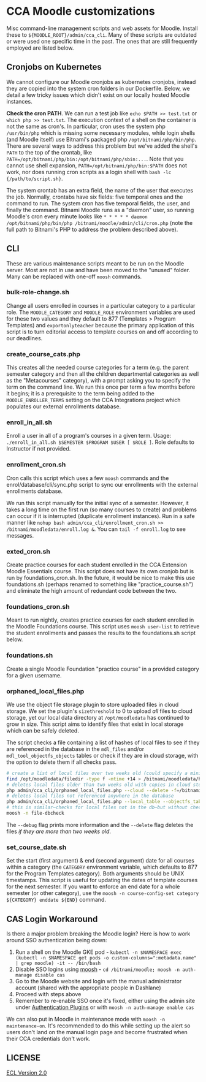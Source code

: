 # CCA Moodle customizations

Misc command-line management scripts and web assets for Moodle. Install these to `${MOODLE_ROOT}/admin/cca_cli`. Many of these scripts are outdated or were used one specific time in the past. The ones that are still frequently employed are listed below.

## Cronjobs on Kubernetes

We cannot configure our Moodle cronjobs as kubernetes cronjobs, instead they are copied into the system cron folders in our Dockerfile. Below, we detail a few tricky issues which didn't exist on our locally hosted Moodle instances.

**Check the cron PATH**. We can run a test job like `echo $PATH >> test.txt` or `which php >> test.txt`. The execution context of a shell on the container is not the same as cron's. In particular, cron uses the system php `/usr/bin/php` which is missing some necessary modules, while login shells (and Moodle itself) use Bitnami's packaged php `/opt/bitnami/php/bin/php`. There are several ways to address this problem but we've added the shell's `PATH` to the top of the crontab, like `PATH=/opt/bitnami/php/bin:/opt/bitnami/php/sbin:...`. Note that you cannot use shell expansion, `PATH=/opt/bitnami/php/bin:$PATH` does not work, nor does running cron scripts as a login shell with `bash -lc {/path/to/script.sh}`.

The system crontab has an extra field, the name of the user that executes the job. Normally, crontabs have six fields: five temporal ones and the command to run. The system cron has five temporal fields, the user, and finally the command. Bitnami Moodle runs as a "daemon" user, so running Moodle's cron every minute looks like `* * * * * daemon /opt/bitnami/php/bin/php /bitnami/moodle/admin/cli/cron.php` (note the full path to Bitnami's PHP to address the problem described above).

## CLI

These are various maintenance scripts meant to be run on the Moodle server. Most are not in use and have been moved to the "unused" folder. Many can be replaced with one-off `moosh` commands.

### bulk-role-change.sh

Change all users enrolled in courses in a particular category to a particular role. The `MOODLE_CATEGORY` and `MOODLE_ROLE` environment variables are used for these two values and they default to 877 (Templates > Program Templates) and `exportonlyteacher` because the primary application of this script is to turn editorial access to template courses on and off according to our deadlines.

### create_course_cats.php

This creates all the needed course categories for a term (e.g. the parent semester category and then all the children departmental categories as well as the "Metacourses" category), with a prompt asking you to specify the term on the command line. We run this once per term a few months before it begins; it is a prerequisite to the term being added to the `MOODLE_ENROLLER_TERMS` setting on the CCA Integrations project which populates our external enrollments database.

### enroll_in_all.sh

Enroll a user in all of a program's courses in a given term. Usage: `./enroll_in_all.sh $SEMESTER $PROGRAM $USER [ $ROLE ]`. Role defaults to Instructor if not provided.

### enrollment_cron.sh

Cron calls this script which uses a few `moosh` commands and the enrol/database/cli/sync.php script to sync our enrollments with the external enrollments database.

We run this script manually for the initial sync of a semester. However, it takes a long time on the first run (so many courses to create) and problems can occur if it is interrupted (duplicate enrollment instances). Run in a safe manner like `nohup bash admin/cca_cli/enrollment_cron.sh >> /bitnami/moodledata/enroll.log &`. You can `tail -f enroll.log` to see messages.

### exted_cron.sh

Create practice courses for each student enrolled in the CCA Extension Moodle Essentials course. This script does not have its own cronjob but is run by foundations_cron.sh. In the future, it would be nice to make this use foundations.sh (perhaps renamed to something like "practice_course.sh") and eliminate the high amount of redundant code between the two.

### foundations_cron.sh

Meant to run nightly, creates practice courses for each student enrolled in the Moodle Foundations course. This script uses `moosh user-list` to retrieve the student enrollments and passes the results to the foundations.sh script below.

### foundations.sh

Create a single Moodle Foundation "practice course" in a provided category for a given username.

### orphaned_local_files.php

We use the object file storage plugin to store uploaded files in cloud storage. We set the plugin's `sizethreshold` to 0 to upload _all_ files to cloud storage, yet our local data directory at `/opt/moodledata` has continued to grow in size. This script aims to identify files that exist in local storage which can be safely deleted.

The script checks a file containing a list of hashes of local files to see if they are referenced in the database in the `mdl_files` and/or `mdl_tool_objectfs_objects` tables or check if they are in cloud storage, with the option to delete them if all checks pass.

```sh
# create a list of local files over two weeks old (could specify a minimum size with -size)
find /opt/moodledata/filedir -type f -mtime +14 > /bitnami/moodledata/hashes.txt
# deletes local files older than two weeks old with copies in cloud storage while
php admin/cca_cli/orphaned_local_files.php --cloud --delete -f=/bitnami/moodledata/hashes.txt
# deletes local files not referenced anywhere in the database
php admin/cca_cli/orphaned_local_files.php --local_table --objectfs_table --delete -f=/bitnami/moodledata/hashes.txt
# this is similar—checks for local files not in the db—but without checking against the objects table
moosh -n file-dbcheck
```

The `--debug` flag prints more information and the `--delete` flag deletes the files _if they are more than two weeks old_.

### set_course_date.sh

Set the start (first argument) & end (second argument) date for all courses within a category (the `CATEGORY` environment variable, which defaults to 877 for the Program Templates category). Both arguments should be UNIX timestamps. This script is useful for updating the dates of template courses for the next semester. If you want to enforce an end date for a whole semester (or other category), use the `moosh -n course-config-set category ${CATEGORY} enddate ${END}` command.

## CAS Login Workaround

Is there a major problem breaking the Moodle login? Here is how to work around SSO authentication being down:

1. Run a shell on the Moodle GKE pod - `kubectl -n $NAMESPACE exec (kubectl -n $NAMESPACE get pods -o custom-columns=":metadata.name" | grep moodle) -it -- /bin/bash`
2. Disable SSO logins using [moosh](https://moosh-online.com/commands/) - `cd /bitnami/moodle; moosh -n auth-manage disable cas`
3. Go to the Moodle website and login with the manual administrator account (shared with the appropriate people in Dashlane)
4. Proceed with steps above
5. Remember to re-enable SSO once it's fixed, either using the admin site under [Authentication Plugins](https://moodle.cca.edu/admin/category.php?category=authsettings) or with `moosh -n auth-manage enable cas`

We can also put in Moodle in maintenance mode with `moosh -n maintenance-on`. It's recommended to do this while setting up the alert so users don't land on the manual login page and become frustrated when their CCA credentials don't work.

## LICENSE

[ECL Version 2.0](https://opensource.org/licenses/ECL-2.0)
